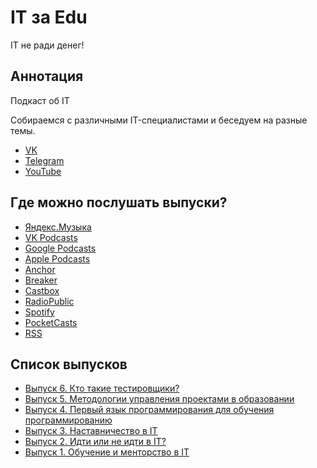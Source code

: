 # IT за Edu
IT не ради денег!

## Аннотация

Подкаст об IT

Собираемся с различными IT-специалистами и беседуем на разные темы.
* [VK](https://vk.com/podcast_it_za_edu)
* [Telegram](https://t.me/podcast_it_za_edu)
* [YouTube](https://www.youtube.com/channel/UC8UfZgI5XR9Cgf2D9b1PKgw)

## Где можно послушать выпуски?

* [Яндекс.Музыка](https://music.yandex.ru/album/10653753)
* [VK Podcasts](https://vk.com/podcasts-194944477)
* [Google Podcasts](https://www.google.com/podcasts?feed=aHR0cHM6Ly9hbmNob3IuZm0vcy8xZmJkOTkyMC9wb2RjYXN0L3Jzcw==)
* [Apple Podcasts](https://podcasts.apple.com/us/podcast/it-edu/id1513329008)
* [Anchor](https://anchor.fm/it_za_edu)
* [Breaker](https://www.breaker.audio/it-edu)
* [Castbox](https://castbox.fm/ch/2832208)
* [RadioPublic](https://radiopublic.com/it-edu-WDz5Bo)
* [Spotify](https://open.spotify.com/show/4tHIdag0XxxqlKMNx0uMhj)
* [PocketCasts](https://pca.st/lojrir3c)
* [RSS](https://anchor.fm/s/1fbd9920/podcast/rss)


## Список выпусков

* [Выпуск 6. Кто такие тестировщики?](https://anchor.fm/it-za-edu/episodes/ep-eerft6)
* [Выпуск 5. Методологии управления проектами в образовании](https://anchor.fm/it-za-edu/episodes/ep-eerfkf)
* [Выпуск 4. Первый язык программирования для обучения программированию](https://anchor.fm/it-za-edu/episodes/ep-edqqaq)
* [Выпуск 3. Наставничество в IT](https://anchor.fm/it-za-edu/episodes/IT-edl1h1)
* [Выпуск 2. Идти или не идти в IT?](https://anchor.fm/it-za-edu/episodes/IT-edl1bk)
* [Выпуск 1. Обучение и менторство в IT](https://anchor.fm/it-za-edu/episodes/IT-ednusj)